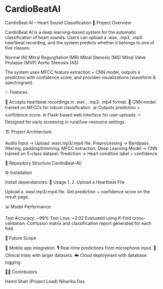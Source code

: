 # CardioBeatAI
CardioBeat AI – Heart Sound Classification
📌 Project Overview

CardioBeat AI is a deep learning–based system for the automatic classification of heart sounds.
Users can upload a .wav, .mp3, .mp4 heartbeat recording, and the system predicts whether it belongs to one of five classes:

Normal (N)
Mitral Regurgitation (MR)
Mitral Stenosis (MS)
Mitral Valve Prolapse (MVP)
Aortic Stenosis (AS)

The system uses MFCC feature extraction + CNN model, outputs a prediction with confidence score, and provides visualizations (waveform & spectrogram).

✨ Features

🎵 Accepts heartbeat recordings in .wav , .mp3, .mp4 format.
🧠 CNN model trained on MFCCs for robust classification.
📊 Outputs prediction + confidence score.
🌐 Flask-based web interface for user uploads.
⚡ Designed for early screening in rural/low-resource settings.

🏗️ Project Architecture

Audio Input → Upload .wav/.mp3/.mp4 file.
Preprocessing → Bandpass filtering, padding/trimming, MFCC extraction.
Deep Learning Model → CNN trained on 5-class dataset.
Prediction → Heart condition label + confidence.

📂 Repository Structure
CardioBeat-AI/


⚙️ Installation

Install dependencies:
🚀 Usage
1.
2. Upload a Heartbeat File

Upload a .wav/.mp3/.mp4 file.
Get prediction + confidence score on the result page.

📊 Model Performance

Test Accuracy: ~99%
Test Loss: ~0.02
Evaluated using K-Fold cross-validation.
Confusion matrix and classification report generated for each fold.

🔮 Future Scope

📱 Mobile app integration.
🎙️ Real-time predictions from microphone input.
🏥 Clinical trials with larger datasets.
☁️ Cloud deployment with database logging.

👨‍💻 Contributors

Hemil Shah (Project Lead)
Niharika Das


